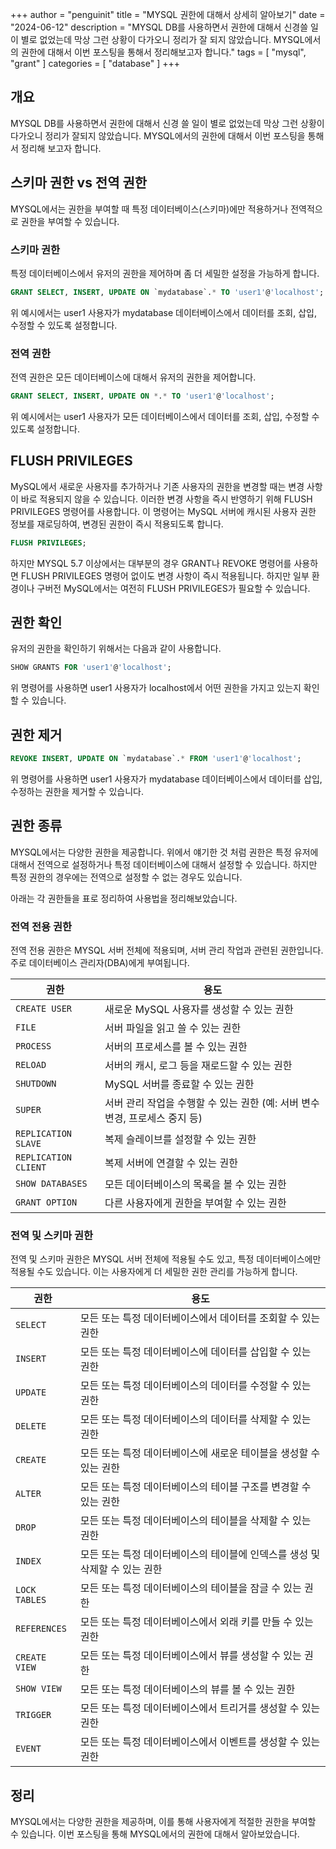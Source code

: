 +++
author = "penguinit"
title = "MYSQL 권한에 대해서 상세히 알아보기"
date = "2024-06-12"
description = "MYSQL DB를 사용하면서 권한에 대해서 신경쓸 일이 별로 없었는데 막상 그런 상황이 다가오니 정리가 잘 되지 않았습니다. MYSQL에서의 권한에 대해서 이번 포스팅을 통해서 정리해보고자 합니다."
tags = [
"mysql", "grant"
]
categories = [
"database"
]
+++

## 개요
MYSQL DB를 사용하면서 권한에 대해서 신경 쓸 일이 별로 없었는데 막상 그런 상황이 다가오니 정리가 잘되지 않았습니다. MYSQL에서의 권한에 대해서 이번 포스팅을 통해서 정리해 보고자 합니다.

## 스키마 권한 vs 전역 권한
MYSQL에서는 권한을 부여할 때 특정 데이터베이스(스키마)에만 적용하거나 전역적으로 권한을 부여할 수 있습니다. 

### 스키마 권한
특정 데이터베이스에서 유저의 권한을 제어하며 좀 더 세밀한 설정을 가능하게 합니다.

```sql
GRANT SELECT, INSERT, UPDATE ON `mydatabase`.* TO 'user1'@'localhost';
```

위 예시에서는 user1 사용자가 mydatabase 데이터베이스에서 데이터를 조회, 삽입, 수정할 수 있도록 설정합니다.

### 전역 권한
전역 권한은 모든 데이터베이스에 대해서 유저의 권한을 제어합니다.

```sql
GRANT SELECT, INSERT, UPDATE ON *.* TO 'user1'@'localhost';
```

위 예시에서는 user1 사용자가 모든 데이터베이스에서 데이터를 조회, 삽입, 수정할 수 있도록 설정합니다.

## FLUSH PRIVILEGES
MySQL에서 새로운 사용자를 추가하거나 기존 사용자의 권한을 변경할 때는 변경 사항이 바로 적용되지 않을 수 있습니다. 이러한 변경 사항을 즉시 반영하기 위해 FLUSH PRIVILEGES 명령어를 사용합니다. 이 명령어는 MySQL 서버에 캐시된 사용자 권한 정보를 재로딩하여, 변경된 권한이 즉시 적용되도록 합니다.

```sql
FLUSH PRIVILEGES;
```

하지만 MYSQL 5.7 이상에서는 대부분의 경우 GRANT나 REVOKE 명령어를 사용하면 FLUSH PRIVILEGES 명령어 없이도 변경 사항이 즉시 적용됩니다. 하지만 일부 환경이나 구버전 MySQL에서는 여전히 FLUSH PRIVILEGES가 필요할 수 있습니다.

## 권한 확인
유저의 권한을 확인하기 위해서는 다음과 같이 사용합니다.

```sql
SHOW GRANTS FOR 'user1'@'localhost';
```

위 명령어를 사용하면 user1 사용자가 localhost에서 어떤 권한을 가지고 있는지 확인할 수 있습니다.

## 권한 제거

```sql
REVOKE INSERT, UPDATE ON `mydatabase`.* FROM 'user1'@'localhost';
```

위 명령어를 사용하면 user1 사용자가 mydatabase 데이터베이스에서 데이터를 삽입, 수정하는 권한을 제거할 수 있습니다.


## 권한 종류
MYSQL에서는 다양한 권한을 제공합니다. 위에서 얘기한 것 처럼 권한은 특정 유저에 대해서 전역으로 설정하거나 특정 데이터베이스에 대해서 설정할 수 있습니다. 하지만 특정 권한의 경우에는 전역으로 설정할 수 없는 경우도 있습니다.

아래는 각 권한들을 표로 정리하여 사용법을 정리해보았습니다.

### 전역 전용 권한
전역 전용 권한은 MYSQL 서버 전체에 적용되며, 서버 관리 작업과 관련된 권한입니다. 주로 데이터베이스 관리자(DBA)에게 부여됩니다.

| 권한                   | 용도                                             |
|----------------------|------------------------------------------------|
| `CREATE USER`        | 새로운 MySQL 사용자를 생성할 수 있는 권한                     |
| `FILE`               | 서버 파일을 읽고 쓸 수 있는 권한                            |
| `PROCESS`            | 서버의 프로세스를 볼 수 있는 권한                            |
| `RELOAD`             | 서버의 캐시, 로그 등을 재로드할 수 있는 권한                     |
| `SHUTDOWN`           | MySQL 서버를 종료할 수 있는 권한                          |
| `SUPER`              | 서버 관리 작업을 수행할 수 있는 권한 (예: 서버 변수 변경, 프로세스 중지 등) |
| `REPLICATION SLAVE`  | 복제 슬레이브를 설정할 수 있는 권한                           |
| `REPLICATION CLIENT` | 복제 서버에 연결할 수 있는 권한                             |
| `SHOW DATABASES`     | 모든 데이터베이스의 목록을 볼 수 있는 권한                       |
| `GRANT OPTION`       | 다른 사용자에게 권한을 부여할 수 있는 권한                       |

### 전역 및 스키마 권한
전역 및 스키마 권한은 MYSQL 서버 전체에 적용될 수도 있고, 특정 데이터베이스에만 적용될 수도 있습니다. 이는 사용자에게 더 세밀한 권한 관리를 가능하게 합니다.

| 권한            | 용도                                          |
|---------------|---------------------------------------------|
| `SELECT`      | 모든 또는 특정 데이터베이스에서 데이터를 조회할 수 있는 권한          |
| `INSERT`      | 모든 또는 특정 데이터베이스에 데이터를 삽입할 수 있는 권한           |
| `UPDATE`      | 모든 또는 특정 데이터베이스의 데이터를 수정할 수 있는 권한           |
| `DELETE`      | 모든 또는 특정 데이터베이스의 데이터를 삭제할 수 있는 권한           |
| `CREATE`      | 모든 또는 특정 데이터베이스에 새로운 테이블을 생성할 수 있는 권한       |
| `ALTER`       | 모든 또는 특정 데이터베이스의 테이블 구조를 변경할 수 있는 권한        |
| `DROP`        | 모든 또는 특정 데이터베이스의 테이블을 삭제할 수 있는 권한           |
| `INDEX`       | 모든 또는 특정 데이터베이스의 테이블에 인덱스를 생성 및 삭제할 수 있는 권한 |
| `LOCK TABLES` | 모든 또는 특정 데이터베이스의 테이블을 잠글 수 있는 권한            |
| `REFERENCES`  | 모든 또는 특정 데이터베이스에서 외래 키를 만들 수 있는 권한          |
| `CREATE VIEW` | 모든 또는 특정 데이터베이스에서 뷰를 생성할 수 있는 권한            |
| `SHOW VIEW`   | 모든 또는 특정 데이터베이스의 뷰를 볼 수 있는 권한               |
| `TRIGGER`     | 모든 또는 특정 데이터베이스에서 트리거를 생성할 수 있는 권한          |
| `EVENT`       | 모든 또는 특정 데이터베이스에서 이벤트를 생성할 수 있는 권한          |


## 정리
MYSQL에서는 다양한 권한을 제공하며, 이를 통해 사용자에게 적절한 권한을 부여할 수 있습니다. 이번 포스팅을 통해 MYSQL에서의 권한에 대해서 알아보았습니다.